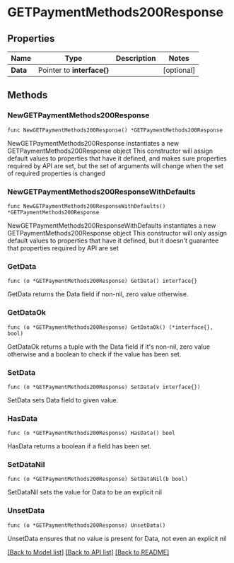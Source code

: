 # GETPaymentMethods200Response

## Properties

Name | Type | Description | Notes
------------ | ------------- | ------------- | -------------
**Data** | Pointer to **interface{}** |  | [optional] 

## Methods

### NewGETPaymentMethods200Response

`func NewGETPaymentMethods200Response() *GETPaymentMethods200Response`

NewGETPaymentMethods200Response instantiates a new GETPaymentMethods200Response object
This constructor will assign default values to properties that have it defined,
and makes sure properties required by API are set, but the set of arguments
will change when the set of required properties is changed

### NewGETPaymentMethods200ResponseWithDefaults

`func NewGETPaymentMethods200ResponseWithDefaults() *GETPaymentMethods200Response`

NewGETPaymentMethods200ResponseWithDefaults instantiates a new GETPaymentMethods200Response object
This constructor will only assign default values to properties that have it defined,
but it doesn't guarantee that properties required by API are set

### GetData

`func (o *GETPaymentMethods200Response) GetData() interface{}`

GetData returns the Data field if non-nil, zero value otherwise.

### GetDataOk

`func (o *GETPaymentMethods200Response) GetDataOk() (*interface{}, bool)`

GetDataOk returns a tuple with the Data field if it's non-nil, zero value otherwise
and a boolean to check if the value has been set.

### SetData

`func (o *GETPaymentMethods200Response) SetData(v interface{})`

SetData sets Data field to given value.

### HasData

`func (o *GETPaymentMethods200Response) HasData() bool`

HasData returns a boolean if a field has been set.

### SetDataNil

`func (o *GETPaymentMethods200Response) SetDataNil(b bool)`

 SetDataNil sets the value for Data to be an explicit nil

### UnsetData
`func (o *GETPaymentMethods200Response) UnsetData()`

UnsetData ensures that no value is present for Data, not even an explicit nil

[[Back to Model list]](../README.md#documentation-for-models) [[Back to API list]](../README.md#documentation-for-api-endpoints) [[Back to README]](../README.md)


